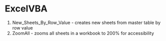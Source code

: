 # ExcelVBA

1. New_Sheets_By_Row_Value - creates new sheets from master table by row value
2. ZoomAll - zooms all sheets in a workbook to 200% for accessibility
